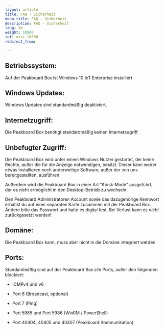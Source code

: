 ```yaml
---
layout: article
title: FAQ - Sicherheit
menu_title: FAQ - Sicherheit
description: FAQ - Sicherheit
lang: de
weight: 10500
ref: misc-10500
redirect_from:

---
```


## Betriebssystem: 

Auf der Peakboard Box ist Windows 10 IoT Enterprise installiert. 

 

## Windows Updates: 

Windows Updates sind standardmäßig deaktiviert. 

 

## Internetzugriff: 

Die Peakboard Box benötigt standardmäßig keinen Internetzugriff. 

 

## Unbefugter Zugriff: 

Die Peakboard Box wird unter einem Windows Nutzer gestartet, der keine Rechte, außer die für die Anzeige notwendigen, besitzt. Dieser kann weder etwas installieren noch anderweitige Software, außer der von uns bereitgestellten, ausführen. 

Außerdem wird die Peakboard Box in einer Art “Kiosk-Mode” ausgeführt, der es nicht ermöglicht in den Desktop-Betrieb zu wechseln. 

Den Peakboard Administratoren Account sowie das dazugehörige Kennwort erhältst du auf einer separaten Karte zusammen mit der Peakboard Box. Ändere bitte das Passwort und halte es digital fest. Bei Verlust kann es *nicht* zurückgesetzt werden! 

 

## Domäne: 

Die Peakboard Box kann, muss aber nicht in die Domäne integriert werden. 

 

## Ports: 

Standardmäßig sind auf der Peakboard Box alle Ports, außer den folgenden blockiert: 

* ICMPv4 und v6 

* Port 6 (Broadcast, optional) 

* Port 7 (Ping) 

* Port 5985 und Port 5986 (WinRM / PowerShell)  

* Port 40404, 40405 und 40407 (Peakboard Kommunikation) 
